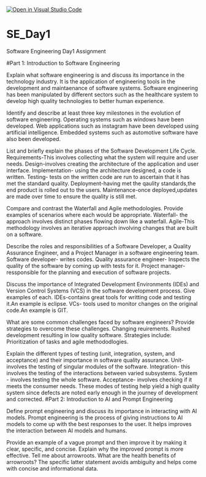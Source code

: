[![Open in Visual Studio Code](https://classroom.github.com/assets/open-in-vscode-2e0aaae1b6195c2367325f4f02e2d04e9abb55f0b24a779b69b11b9e10269abc.svg)](https://classroom.github.com/online_ide?assignment_repo_id=15626732&assignment_repo_type=AssignmentRepo)
# SE_Day1
Software Engineering Day1 Assignment

#Part 1: Introduction to Software Engineering

Explain what software engineering is and discuss its importance in the technology industry.
It is the application of engineering tools in the development and maintaenance of software systems.
Software engineering has been manipulated by different sectors such as the healthcare system to develop high quality technologies to better human experience.

Identify and describe at least three key milestones in the evolution of software engineering.
Operating systems such as windows have been developed.
Web applications such as instagram have been developed using artificial intelligence.
Embedded systems such as automotive software have also been developed.

List and briefly explain the phases of the Software Development Life Cycle.
Requirements-This involves collecting what the system will require and user needs.
Design-involves creating the architecture of the application and user interface.
Implementation- using the architecture designed, a code is written.
Testing- tests on the written code are run to ascertain that it has met the standard quality.
Deployment-having met the qaulity standards,the end product is rolled out to the users.
Maintenance-once deployed,updates are made over time to ensure the quality is still met.

Compare and contrast the Waterfall and Agile methodologies. Provide examples of scenarios where each would be appropriate.
Waterfall- the approach involves distinct phases flowing down like a waterfall.
Agile-This methodology involves an iterative approach involving changes that are built on a software.

Describe the roles and responsibilities of a Software Developer, a Quality Assurance Engineer, and a Project Manager in a software engineering team.
Software developer- writes codes.
Quality assurance engineer- Inspects the quality of the software by coming up with tests for it.
Project manager- ressponsible for the planning and execution of software projects.

Discuss the importance of Integrated Development Environments (IDEs) and Version Control Systems (VCS) in the software development process. Give examples of each.
IDEs-contains great tools for writting code and testing it.An example is eclipse.
VCs- tools used to monitor changes on the original code.An example is GIT.

What are some common challenges faced by software engineers? Provide strategies to overcome these challenges.
Changing reuirements.
Rushed development resulting in low quality software.
Strategies include: Prioritization of tasks and agile methododlogies.

Explain the different types of testing (unit, integration, system, and acceptance) and their importance in software quality assurance.
Unit- involves the testing of singular modules of the software.
Integration- this involves the testing of the interactions between varied subsystems.
System - involves testing the whole software.
Acceptance- involves checking if it meets the consumer needs.
These modes of testing help yield a high quality system since defects are noted early enough in the journey of development and corrected.
#Part 2: Introduction to AI and Prompt Engineering


Define prompt engineering and discuss its importance in interacting with AI models.
Prompt engineering is the process of giving instructions to AI models to come up with the best responses to the user.
It helps improves the interaction between AI models and humans.

Provide an example of a vague prompt and then improve it by making it clear, specific, and concise. Explain why the improved prompt is more effective.
Tell me about arrowroots.
What are the health benefits of arrowroots?
The specific latter statement avoids ambiguity and helps come with concise and informational data.
